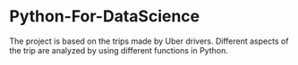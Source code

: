 # Python-For-DataScience
The project is based on the trips made by Uber drivers. Different aspects of the trip are analyzed by using different functions in Python.
